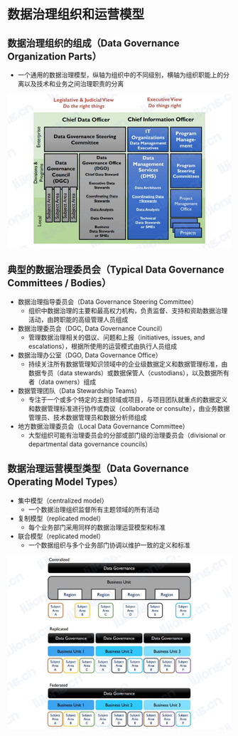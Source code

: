 # **数据治理组织和运营模型**

## 数据治理组织的组成（Data Governance Organization Parts）

- 一个通用的数据治理模型，纵轴为组织中的不同级别，横轴为组织职能上的分离以及技术和业务之间治理职责的分离

![](assets/数据治理组织和运营模型/数据治理组织的组成.jpg)

## 典型的数据治理委员会（Typical Data Governance Committees / Bodies）

- 数据治理指导委员会（Data Governance Steering Committee）
  - 组织中数据治理的主要和最高权力机构，负责监督、支持和资助数据治理活动，由跨职能的高级管理人员组成
- 数据治理委员会（DGC, Data Governance Council）
  - 管理数据治理相关的倡议、问题和上报（initiatives, issues, and escalations），根据所使用的运营模式由执行人员组成
- 数据治理办公室（DGO, Data Governance  Office）
  - 持续关注所有数据管理知识领域中的企业级数据定义和数据管理标准，由数据专员（data stewards）或数据保管人（custodians），以及数据所有者（data owners）组成
- 数据管理团队（Data Stewardship Teams）
  - 专注于一个或多个特定的主题领域或项目，与项目团队就重点的数据定义和数据管理标准进行协作或商议（collaborate or consulte），由业务数据管理员、技术数据管理员和数据分析师组成
- 地方数据治理委员会（Local Data Governance Committee）
  - 大型组织可能有治理委员会的分部或部门级的治理委员会（divisional or departmental data governance councils）

## 数据治理运营模型类型（Data Governance Operating Model Types）

- 集中模型（centralized model）
  - 一个数据治理组织监督所有主题领域的所有活动
- 复制模型（replicated model）
  - 每个业务部门采用同样的数据治理运营模型和标准
- 联合模型（replicated model）
  - 一个数据组织与多个业务部门协调以维护一致的定义和标准

![](assets/数据治理组织和运营模型/数据治理运营模型.jpg)